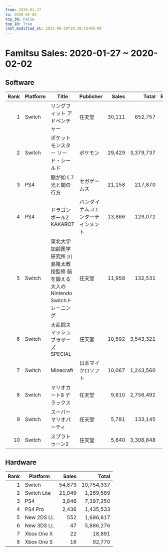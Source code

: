 ```yaml
---
from: 2020-01-27
to: 2020-02-02
top_30: False
top_10: True
last_modified_at: 2021-08-29T19:38:16+09:00
---
```

# Famitsu Sales: 2020-01-27 ~ 2020-02-02
## Software
| Rank | Platform | Title | Publisher | Sales | Total | Rate | New |
| -: | -- | -- | -- | -: | -: | -: | -- |
| 1 | Switch | リングフィット アドベンチャー | 任天堂 | 30,111 | 652,757 |  |  |
| 2 | Switch | ポケットモンスター ソード・シールド | ポケモン | 29,429 | 3,379,737 |  |  |
| 3 | PS4 | 龍が如く7 光と闇の行方 | セガゲームス | 21,158 | 217,870 |  |  |
| 4 | PS4 | ドラゴンボールZ KAKAROT | バンダイナムコエンターテインメント | 13,866 | 129,072 |  |  |
| 5 | Switch | 東北大学加齢医学研究所 川島隆太教授監修 脳を鍛える大人のNintendo Switchトレーニング | 任天堂 | 11,958 | 132,531 |  |  |
| 6 | Switch | 大乱闘スマッシュブラザーズ SPECIAL | 任天堂 | 10,592 | 3,543,321 |  |  |
| 7 | Switch | Minecraft | 日本マイクロソフト | 10,067 | 1,243,560 |  |  |
| 8 | Switch | マリオカート8 デラックス | 任天堂 | 9,810 | 2,756,492 |  |  |
| 9 | Switch | スーパー マリオパーティ | 任天堂 | 5,781 | 133,145 |  |  |
| 10 | Switch | スプラトゥーン2 | 任天堂 | 5,640 | 3,306,848 |  |  |

## Hardware
| Rank | Platform | Sales | Total |
| -: | -- | -: | -: |
| 1 | Switch | 54,873 | 10,754,337 |
| 2 | Switch Lite | 21,049 | 1,269,589 |
| 3 | PS4 | 3,846 | 7,397,250 |
| 4 | PS4 Pro | 2,436 | 1,435,533 |
| 5 | New 2DS LL | 552 | 1,696,817 |
| 6 | New 3DS LL | 47 | 5,886,276 |
| 7 | Xbox One X | 22 | 18,891 |
| 8 | Xbox One S | 16 | 92,770 |